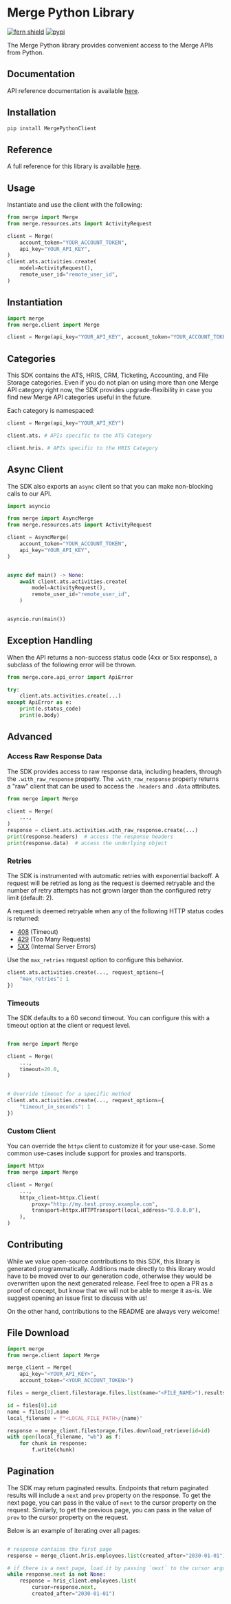 # Merge Python Library

[![fern shield](https://img.shields.io/badge/%F0%9F%8C%BF-Built%20with%20Fern-brightgreen)](https://buildwithfern.com?utm_source=github&utm_medium=github&utm_campaign=readme&utm_source=https%3A%2F%2Fgithub.com%2Fmerge-api%2Fmerge-python-client)
[![pypi](https://img.shields.io/pypi/v/MergePythonClient)](https://pypi.python.org/pypi/MergePythonClient)

The Merge Python library provides convenient access to the Merge APIs from Python.

## Documentation

API reference documentation is available [here](https://docs.merge.dev/).

## Installation

```sh
pip install MergePythonClient
```

## Reference

A full reference for this library is available [here](https://github.com/merge-api/merge-python-client/blob/HEAD/./reference.md).

## Usage

Instantiate and use the client with the following:

```python
from merge import Merge
from merge.resources.ats import ActivityRequest

client = Merge(
    account_token="YOUR_ACCOUNT_TOKEN",
    api_key="YOUR_API_KEY",
)
client.ats.activities.create(
    model=ActivityRequest(),
    remote_user_id="remote_user_id",
)
```

## Instantiation

```python
import merge
from merge.client import Merge

client = Merge(api_key="YOUR_API_KEY", account_token="YOUR_ACCOUNT_TOKEN")
```

## Categories

This SDK contains the ATS, HRIS, CRM, Ticketing, Accounting, and File Storage categories. Even if you do not plan on using more than one Merge API category right now, the SDK provides upgrade-flexibility in case you find new Merge API categories useful in the future.

Each category is namespaced:

```python
client = Merge(api_key="YOUR_API_KEY")

client.ats. # APIs specific to the ATS Category

client.hris. # APIs specific to the HRIS Category
```

## Async Client

The SDK also exports an `async` client so that you can make non-blocking calls to our API.

```python
import asyncio

from merge import AsyncMerge
from merge.resources.ats import ActivityRequest

client = AsyncMerge(
    account_token="YOUR_ACCOUNT_TOKEN",
    api_key="YOUR_API_KEY",
)


async def main() -> None:
    await client.ats.activities.create(
        model=ActivityRequest(),
        remote_user_id="remote_user_id",
    )


asyncio.run(main())
```

## Exception Handling

When the API returns a non-success status code (4xx or 5xx response), a subclass of the following error
will be thrown.

```python
from merge.core.api_error import ApiError

try:
    client.ats.activities.create(...)
except ApiError as e:
    print(e.status_code)
    print(e.body)
```

## Advanced

### Access Raw Response Data

The SDK provides access to raw response data, including headers, through the `.with_raw_response` property.
The `.with_raw_response` property returns a "raw" client that can be used to access the `.headers` and `.data` attributes.

```python
from merge import Merge

client = Merge(
    ...,
)
response = client.ats.activities.with_raw_response.create(...)
print(response.headers)  # access the response headers
print(response.data)  # access the underlying object
```

### Retries

The SDK is instrumented with automatic retries with exponential backoff. A request will be retried as long
as the request is deemed retryable and the number of retry attempts has not grown larger than the configured
retry limit (default: 2).

A request is deemed retryable when any of the following HTTP status codes is returned:

- [408](https://developer.mozilla.org/en-US/docs/Web/HTTP/Status/408) (Timeout)
- [429](https://developer.mozilla.org/en-US/docs/Web/HTTP/Status/429) (Too Many Requests)
- [5XX](https://developer.mozilla.org/en-US/docs/Web/HTTP/Status/500) (Internal Server Errors)

Use the `max_retries` request option to configure this behavior.

```python
client.ats.activities.create(..., request_options={
    "max_retries": 1
})
```

### Timeouts

The SDK defaults to a 60 second timeout. You can configure this with a timeout option at the client or request level.

```python

from merge import Merge

client = Merge(
    ...,
    timeout=20.0,
)


# Override timeout for a specific method
client.ats.activities.create(..., request_options={
    "timeout_in_seconds": 1
})
```

### Custom Client

You can override the `httpx` client to customize it for your use-case. Some common use-cases include support for proxies
and transports.

```python
import httpx
from merge import Merge

client = Merge(
    ...,
    httpx_client=httpx.Client(
        proxy="http://my.test.proxy.example.com",
        transport=httpx.HTTPTransport(local_address="0.0.0.0"),
    ),
)
```

## Contributing

While we value open-source contributions to this SDK, this library is generated programmatically.
Additions made directly to this library would have to be moved over to our generation code,
otherwise they would be overwritten upon the next generated release. Feel free to open a PR as
a proof of concept, but know that we will not be able to merge it as-is. We suggest opening
an issue first to discuss with us!

On the other hand, contributions to the README are always very welcome!
## File Download

```python
import merge
from merge.client import Merge

merge_client = Merge(
    api_key="<YOUR_API_KEY>", 
    account_token="<YOUR_ACCOUNT_TOKEN>")

files = merge_client.filestorage.files.list(name="<FILE_NAME>").results

id = files[0].id
name = files[0].name
local_filename = f"<LOCAL_FILE_PATH>/{name}"

response = merge_client.filestorage.files.download_retrieve(id=id)
with open(local_filename, "wb") as f:
    for chunk in response:
        f.write(chunk)
```

## Pagination

The SDK may return paginated results. Endpoints that return paginated results will 
include a `next` and `prev` property on the response. To get the next page, you can 
pass in the value of `next` to the cursor property on the request. Similarly, to 
get the previous page, you can pass in the value of `prev` to the cursor property on 
the request. 

Below is an example of iterating over all pages:
```python

# response contains the first page
response = merge_client.hris.employees.list(created_after="2030-01-01")

# if there is a next page, load it by passing `next` to the cursor argument
while response.next is not None:
    response = hris_client.employees.list(
        cursor=response.next, 
        created_after="2030-01-01")
```







